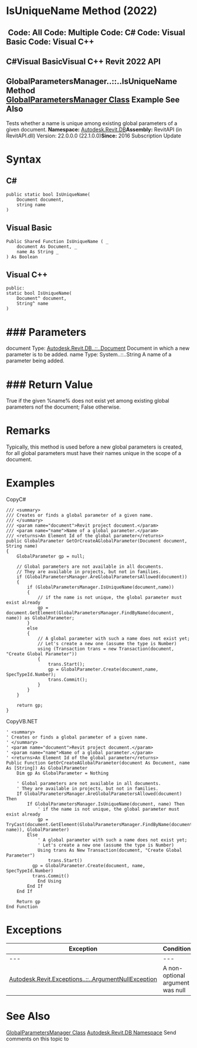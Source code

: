 # IsUniqueName Method (2022)

﻿
 Code: All Code: Multiple Code: C# Code: Visual Basic Code: Visual C++   
---  
C#Visual BasicVisual C++
Revit 2022 API  
---  
GlobalParametersManager..::..IsUniqueName Method   
[GlobalParametersManager Class](f3af05ec-1f0c-fe86-6708-0a211a40bcda.md "GlobalParametersManager Class") Example See Also  
---  
Tests whether a name is unique among existing global parameters of a given document. 
**Namespace:** [Autodesk.Revit.DB](87546ba7-461b-c646-cbb1-2cb8f5bff8b2.md "Autodesk.Revit.DB Namespace")**Assembly:** RevitAPI (in RevitAPI.dll) Version: 22.0.0.0 (22.1.0.0)**Since:** 2016 Subscription Update 
# Syntax
C#  
---  
```text
public static bool IsUniqueName(
	Document document,
	string name
)
```
  
Visual Basic  
---  
```text
Public Shared Function IsUniqueName ( _
	document As Document, _
	name As String _
) As Boolean
```
  
Visual C++  
---  
```text
public:
static bool IsUniqueName(
	Document^ document, 
	String^ name
)
```
  
# ### Parameters
document
    Type: [Autodesk.Revit.DB..::..Document](db03274b-a107-aa32-9034-f3e0df4bb1ec.md "Document Class") Document in which a new parameter is to be added. 
name
    Type: System..::..String A name of a parameter being added. 
# ### Return Value
True if the given %name% does not exist yet among existing global parameters nof the document; False otherwise. 
# Remarks
Typically, this method is used before a new global parameters is created, for all global parameters must have their names unique in the scope of a document. 
# Examples
CopyC#
```text
/// <summary>
/// Creates or finds a global parameter of a given name. 
/// </summary>
/// <param name="document">Revit project document.</param>
/// <param name="name">Name of a global parameter.</param>
/// <returns>An Element Id of the global parameter</returns>
public GlobalParameter GetOrCreateAGlobalParameter(Document document, String name)
{
    GlobalParameter gp = null;

    // Global parameters are not available in all documents.
    // They are available in projects, but not in families.
    if (GlobalParametersManager.AreGlobalParametersAllowed(document))
    {
        if (GlobalParametersManager.IsUniqueName(document,name))
        {
            // if the name is not unique, the global parameter must exist already
            gp = document.GetElement(GlobalParametersManager.FindByName(document, name)) as GlobalParameter;
        }
        else
        {
            // A global parameter with such a name does not exist yet;
            // Let's create a new one (assume the type is Number)
            using (Transaction trans = new Transaction(document, "Create Global Parameter"))
            {
                trans.Start();
                gp = GlobalParameter.Create(document,name, SpecTypeId.Number);
                trans.Commit();
            }
        }
    }

    return gp;
}
```

CopyVB.NET
```text
' <summary>
' Creates or finds a global parameter of a given name. 
' </summary>
' <param name="document">Revit project document.</param>
' <param name="name">Name of a global parameter.</param>
' <returns>An Element Id of the global parameter</returns>
Public Function GetOrCreateAGlobalParameter(document As Document, name As [String]) As GlobalParameter
    Dim gp As GlobalParameter = Nothing

    ' Global parameters are not available in all documents.
    ' They are available in projects, but not in families.
    If GlobalParametersManager.AreGlobalParametersAllowed(document) Then
        If GlobalParametersManager.IsUniqueName(document, name) Then
            ' if the name is not unique, the global parameter must exist already
            gp = TryCast(document.GetElement(GlobalParametersManager.FindByName(document, name)), GlobalParameter)
        Else
            ' A global parameter with such a name does not exist yet;
            ' Let's create a new one (assume the type is Number)
            Using trans As New Transaction(document, "Create Global Parameter")
                trans.Start()
          gp = GlobalParameter.Create(document, name, SpecTypeId.Number)
          trans.Commit()
            End Using
        End If
    End If

    Return gp
End Function
```

# Exceptions
| Exception | Condition |
| --- | --- |
| --- | --- |
| [Autodesk.Revit.Exceptions..::..ArgumentNullException](631e1424-60f4-929b-4e52-dda9dcd26316.md "ArgumentNullException Class") | A non-optional argument was null |

# See Also
[GlobalParametersManager Class](f3af05ec-1f0c-fe86-6708-0a211a40bcda.md "GlobalParametersManager Class")
[Autodesk.Revit.DB Namespace](87546ba7-461b-c646-cbb1-2cb8f5bff8b2.md "Autodesk.Revit.DB Namespace")
Send comments on this topic to 